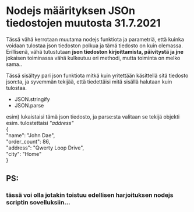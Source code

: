 <h1>Nodejs määrityksen JSOn tiedostojen muutosta 31.7.2021 </h1>

Tässä vähä kerrotaan muutama nodejs funktiota ja parametriä, että kuinka voidaan tulostaa json tiedoston polkua ja tämä tiedosto on kuin olemassa.
Erillisenä, vähä tutustutaan <b> json tiedoston kirjoittamista, päivitystä ja jne </b> jokaisen toiminassa vähä kulkeutuu eri methodi, mutta toiminta on melko sama..

Tässä sisältyy pari json funktiota mitkä kuin yritettään käsittellä sitä tiedosto json:ta, 
ja syvemmän tekijää, että tiedettäisi mitä sisällä halutaan kuin tulostaa.
<ul> 
  <li>JSON.stringify</li>
  <li>JSON.parse</li>
</ul>

esim) lukaistaisi tämä json tiedosto, ja parse:sta valitaan se tekijä objekti esim. tulostettaisi <i> "address"</i> <br>
{ <br>
  "name": "John Dae", <br>
  "order_count": 86, <br>
  "address": "Qwerty Loop Drive", <br>
  "city": "Home" <br>
}<br>

<h2>PS: </h2> 
<h3> tässä voi olla jotakin toistuu edellisen harjoituksen nodejs scriptin sovelluksiin... </h3>
